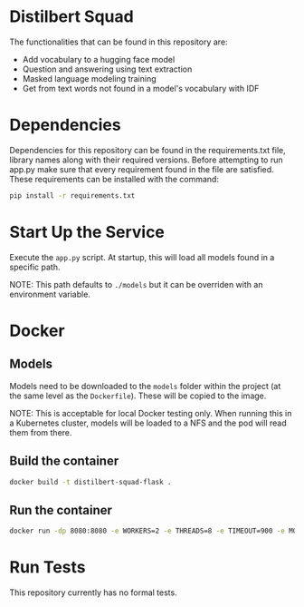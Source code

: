 <!-- Space: PDP -->
<!-- Parent: Technical Documentation -->
<!-- Parent: Distilbert Squad -->
<!-- Title: Distilbert Squad -->

# Distilbert Squad

The functionalities that can be found in this repository are:
* Add vocabulary to a hugging face model
* Question and answering using text extraction
* Masked language modeling training
* Get from text words not found in a model's vocabulary with IDF


# Dependencies

Dependencies for this repository can be found in the requirements.txt file, library names along with their required versions. Before attempting to run app.py make sure that every requirement found in the file are satisfied.
These requirements can be installed with the command: 

```bash
pip install -r requirements.txt
```

# Start Up the Service

Execute the `app.py` script. At startup, this will load all models found in a specific path. 

NOTE: This path defaults to `./models` but it can be overriden with an environment variable.

# Docker

## Models

Models need to be downloaded to the `models` folder within the project (at the same level as the `Dockerfile`). These will be copied to the image.

NOTE: This is acceptable for local Docker testing only. When running this in a Kubernetes cluster, models will be loaded to a NFS and the pod will read them from there.



## Build the container

```bash
docker build -t distilbert-squad-flask .
```

## Run the container

```bash
docker run -dp 8080:8080 -e WORKERS=2 -e THREADS=8 -e TIMEOUT=900 -e MODELS_PATH="./models" distilbert-squad-flask
```

# Run Tests

This repository currently has no formal tests.